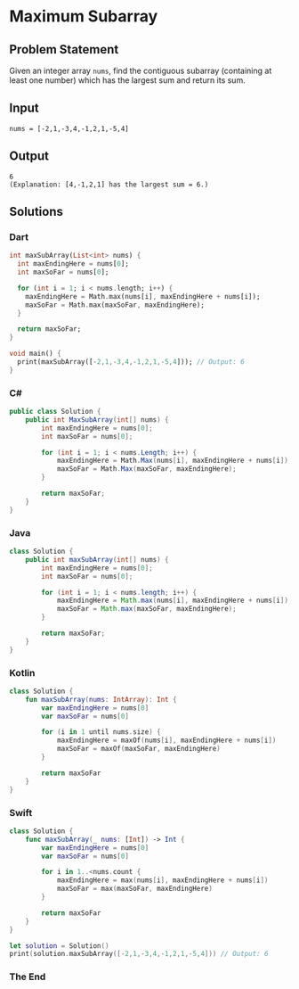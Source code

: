 # Maximum Subarray

## Problem Statement

Given an integer array `nums`, find the contiguous subarray (containing at least one number) which has the largest sum and return its sum.

## Input

```text
nums = [-2,1,-3,4,-1,2,1,-5,4]
```

## Output

```text
6  
(Explanation: [4,-1,2,1] has the largest sum = 6.)
```

## Solutions

### Dart

```dart
int maxSubArray(List<int> nums) {
  int maxEndingHere = nums[0];
  int maxSoFar = nums[0];

  for (int i = 1; i < nums.length; i++) {
    maxEndingHere = Math.max(nums[i], maxEndingHere + nums[i]);
    maxSoFar = Math.max(maxSoFar, maxEndingHere);
  }

  return maxSoFar;
}

void main() {
  print(maxSubArray([-2,1,-3,4,-1,2,1,-5,4])); // Output: 6
}
```

### C#

```csharp
public class Solution {
    public int MaxSubArray(int[] nums) {
        int maxEndingHere = nums[0];
        int maxSoFar = nums[0];

        for (int i = 1; i < nums.Length; i++) {
            maxEndingHere = Math.Max(nums[i], maxEndingHere + nums[i]);
            maxSoFar = Math.Max(maxSoFar, maxEndingHere);
        }

        return maxSoFar;
    }
}
```

### Java

```java
class Solution {
    public int maxSubArray(int[] nums) {
        int maxEndingHere = nums[0];
        int maxSoFar = nums[0];

        for (int i = 1; i < nums.length; i++) {
            maxEndingHere = Math.max(nums[i], maxEndingHere + nums[i]);
            maxSoFar = Math.max(maxSoFar, maxEndingHere);
        }

        return maxSoFar;
    }
}
```

### Kotlin

```kotlin
class Solution {
    fun maxSubArray(nums: IntArray): Int {
        var maxEndingHere = nums[0]
        var maxSoFar = nums[0]

        for (i in 1 until nums.size) {
            maxEndingHere = maxOf(nums[i], maxEndingHere + nums[i])
            maxSoFar = maxOf(maxSoFar, maxEndingHere)
        }

        return maxSoFar
    }
}
```

### Swift

```swift
class Solution {
    func maxSubArray(_ nums: [Int]) -> Int {
        var maxEndingHere = nums[0]
        var maxSoFar = nums[0]

        for i in 1..<nums.count {
            maxEndingHere = max(nums[i], maxEndingHere + nums[i])
            maxSoFar = max(maxSoFar, maxEndingHere)
        }

        return maxSoFar
    }
}

let solution = Solution()
print(solution.maxSubArray([-2,1,-3,4,-1,2,1,-5,4])) // Output: 6
```

### The End

